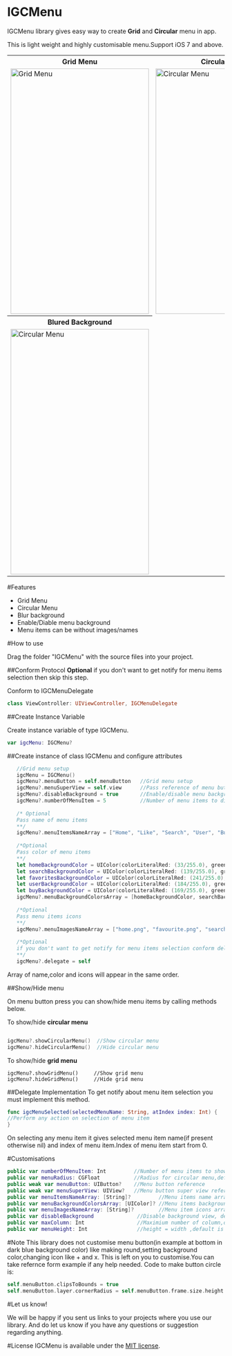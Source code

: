 # IGCMenu
IGCMenu library gives easy way to create **Grid** and **Circular** menu in app.

This is light weight and highly customisable menu.Support iOS 7 and above.

<table>
  <tr>
    <th>Grid Menu</th>
    <th>Circular Menu</th>
  </tr>
  <tr>
    <td><img src="https://raw.githubusercontent.com/sunilsharma08/IGCMenu/develop/Grid_Menu_Demo.gif" alt="Grid Menu" width="320" height="568"/></td>
    <td><img src="https://raw.githubusercontent.com/sunilsharma08/IGCMenu/develop/Circular_Menu_Demo.gif" alt="Circular Menu" width="320" height="568"/></td>
  </tr>
  <tr>
    <th>Blured Background</th>
  </tr>
  <tr>
    <td><img src="https://raw.githubusercontent.com/sunilsharma08/IGCMenu/develop/IGCMenu_BluredBg.gif" alt="Circular Menu" width="320" height="568"/></td>
  </tr>
</table>

#Features
* Grid Menu
* Circular Menu
* Blur background
* Enable/Diable menu background
* Menu items can be without images/names


#How to use

Drag the folder "IGCMenu" with the source files into your project.
 
##Conform Protocol
 **Optional** if you don't want to get notify for menu items selection then skip this step.
 
 Conform to IGCMenuDelegate
 
 ```swift
 class ViewController: UIViewController, IGCMenuDelegate
 ```
 
##Create Instance Variable

Create instance variable of type IGCMenu.

```swift
var igcMenu: IGCMenu?
```
##Create instance of class IGCMenu and configure attributes

```swift
   //Grid menu setup
   igcMenu = IGCMenu()
   igcMenu?.menuButton = self.menuButton   //Grid menu setup
   igcMenu?.menuSuperView = self.view      //Pass reference of menu button super view
   igcMenu?.disableBackground = true       //Enable/disable menu background
   igcMenu?.numberOfMenuItem = 5           //Number of menu items to display
        
   /* Optional
   Pass name of menu items
   **/
   igcMenu?.menuItemsNameArray = ["Home", "Like", "Search", "User", "Buy"]
        
   /*Optional
   Pass color of menu items
   **/
   let homeBackgroundColor = UIColor(colorLiteralRed: (33/255.0), green: (180/255.0), blue: (227/255.0), alpha: 1.0)
   let searchBackgroundColor = UIColor(colorLiteralRed: (139/255.0), green: (116/255.0), blue: (240/255.0), alpha: 1.0)
   let favoritesBackgroundColor = UIColor(colorLiteralRed: (241/255.0), green: (118/255.0), blue: (121/255.0), alpha: 1.0)
   let userBackgroundColor = UIColor(colorLiteralRed: (184/255.0), green: (204/255.0), blue: (207/255.0), alpha: 1.0)
   let buyBackgroundColor = UIColor(colorLiteralRed: (169/255.0), green: (59/255.0), blue: (188/255.0), alpha: 1.0)
   igcMenu?.menuBackgroundColorsArray = [homeBackgroundColor, searchBackgroundColor, favoritesBackgroundColor, userBackgroundColor, buyBackgroundColor]
        
   /*Optional
   Pass menu items icons
   **/
   igcMenu?.menuImagesNameArray = ["home.png", "favourite.png", "search.png", "user.png", "buy.png"]
        
   /*Optional
   if you don't want to get notify for menu items selection conform delegate
   **/
   igcMenu?.delegate = self
```
Array of name,color and icons will appear in the same order.

##Show/Hide menu

On menu button press you can show/hide menu items by calling methods below.

To show/hide **circular menu**
```swift

igcMenu?.showCircularMenu()  //Show circular menu
igcMenu?.hideCircularMenu()  //Hide circular menu
```
To show/hide **grid menu**
```objc
igcMenu?.showGridMenu()     //Show grid menu
igcMenu?.hideGridMenu()     //Hide grid menu
```

##Delegate Implementation
To get notify about menu item selection you must implement this method.
```swift
func igcMenuSelected(selectedMenuName: String, atIndex index: Int) {
//Perform any action on selection of menu item
}
```
On selecting any menu item it gives selected menu item name(if present otherwise nil) and index of menu item.Index of menu item start from 0.

#Customisations
```swift
public var numberOfMenuItem: Int         //Number of menu items to show
public var menuRadius: CGFloat           //Radius for circular menu,default is 120
public weak var menuButton: UIButton?    //Menu button reference
public weak var menuSuperView: UIView?   //Menu button super view reference
public var menuItemsNameArray: [String]?         //Menu items name array,it can be empty
public var menuBackgroundColorsArray: [UIColor]? //Menu items background color,it can be empty, default color is white
public var menuImagesNameArray: [String]?        //Menu item icons array it can be empty
public var disableBackground              //Disable background view, default is TRUE
public var maxColumn: Int                 //Maximium number of column,default is 3
public var menuHeight: Int                //height = width ,default is 65

```
#Note
This library does not customise menu button(in example at bottom in dark blue background color) like making round,setting background color,changing icon like + and x.
This is left on you to customise.You can take refernce form example if any help needed.
Code to make button circle is:
```swift
self.menuButton.clipsToBounds = true
self.menuButton.layer.cornerRadius = self.menuButton.frame.size.height / 2
```

#Let us know!

We will be happy if you sent us links to your projects where you use our library. And do let us know if you have any questions or suggestion regarding anything.

#License
IGCMenu is available under the [MIT license](https://raw.githubusercontent.com/sunilsharma08/IGCMenu/develop/LICENSE.md).
